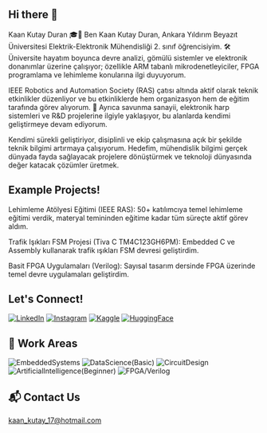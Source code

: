 ## Hi there 👋
Kaan Kutay Duran 🎓🔧
Ben Kaan Kutay Duran, Ankara Yıldırım Beyazıt Üniversitesi Elektrik-Elektronik Mühendisliği 2. sınıf öğrencisiyim. 🛠️ Üniversite hayatım boyunca devre analizi, gömülü sistemler ve elektronik donanımlar üzerine çalışıyor; özellikle ARM tabanlı mikrodenetleyiciler, FPGA programlama ve lehimleme konularına ilgi duyuyorum.

IEEE Robotics and Automation Society (RAS) çatısı altında aktif olarak teknik etkinlikler düzenliyor ve bu etkinliklerde hem organizasyon hem de eğitim tarafında görev alıyorum. 📡 Ayrıca savunma sanayii, elektronik harp sistemleri ve R&D projelerine ilgiyle yaklaşıyor, bu alanlarda kendimi geliştirmeye devam ediyorum.

Kendimi sürekli geliştiriyor, disiplinli ve ekip çalışmasına açık bir şekilde teknik bilgimi artırmaya çalışıyorum. Hedefim, mühendislik bilgimi gerçek dünyada fayda sağlayacak projelere dönüştürmek ve teknoloji dünyasında değer katacak çözümler üretmek.


## Example Projects!
Lehimleme Atölyesi Eğitimi (IEEE RAS): 50+ katılımcıya temel lehimleme eğitimi verdik, materyal temininden eğitime kadar tüm süreçte aktif görev aldım.

Trafik Işıkları FSM Projesi (Tiva C TM4C123GH6PM): Embedded C ve Assembly kullanarak trafik ışıkları FSM devresi geliştirdim.

Basit FPGA Uygulamaları (Verilog): Sayısal tasarım dersinde FPGA üzerinde temel devre uygulamaları geliştirdim.


## Let's Connect!
[![LinkedIn]([https://img.shields.io/badge/LinkedIn-blue?style=for-the-badge&logo=linkedin])](https://www.linkedin.com/in/kaan-kutay-duran-a84300309/)
[![Instagram](https://img.shields.io/badge/Instagram-purple?style=for-the-badge&logo=instagram)](https://www.instagram.com/durankaankutay/)
[![Kaggle](https://img.shields.io/badge/Kaggle-blue?style=for-the-badge&logo=kaggle)](https://www.kaggle.com/kaankutayduran)
[![HuggingFace](https://img.shields.io/badge/HuggingFace-blue?style=for-the-badge&logo=huggingface)](https://huggingface.co/kaankutayduran)


## 🤖 Work Areas
![EmbeddedSystems](https://img.shields.io/badge/EmbeddedSystems-blue?style=for-the-badge)
![DataScience(Basic)](https://img.shields.io/badge/DataScience(Basic)-yellow?style=for-the-badge)
![CircuitDesign](https://img.shields.io/badge/CircuitDesign-orange?style=for-the-badge)
![ArtificialIntelligence(Beginner)](https://img.shields.io/badge/ArtificialIntelligence(Beginner)-red?style=for-the-badge)
![FPGA/Verilog](https://img.shields.io/badge/FPGA/Verilog-purple?style=for-the-badge)


## 📬 Contact Us
[kaan_kutay_17@hotmail.com](mailto:kaan_kutay_17@hotmail.com)


<!--
**kaankutay07/kaankutay07** is a ✨ _special_ ✨ repository because its `README.md` (this file) appears on your GitHub profile.

Here are some ideas to get you started:

- 🔭 I’m currently working on ...
- 🌱 I’m currently learning ...
- 👯 I’m looking to collaborate on ...
- 🤔 I’m looking for help with ...
- 💬 Ask me about ...
- 📫 How to reach me: ...
- 😄 Pronouns: ...
- ⚡ Fun fact: ...
-->
